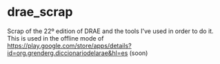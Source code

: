 # drae_scrap
Scrap of the 22º edition of DRAE and the tools I've used in order to do it. This is used in the offline mode of https://play.google.com/store/apps/details?id=org.grenderg.diccionariodelarae&hl=es (soon)
